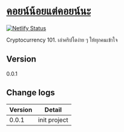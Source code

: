# [คอยน์น้อยแต่คอยน์นะ](https://www.coinnoicoinna.com)

[![Netlify Status](https://api.netlify.com/api/v1/badges/1ec385a7-1e56-4e10-a142-49f1f1969c60/deploy-status)](https://app.netlify.com/sites/cranky-mclean-ec20e8/deploys)

Cryptocurrency 101. เล่าคริปโตง่าย ๆ ให้ทุกคนเข้าใจ

## Version

0.0.1

## Change logs

| Version | Detail       |
| ------- | ------------ |
| 0.0.1   | init project |
